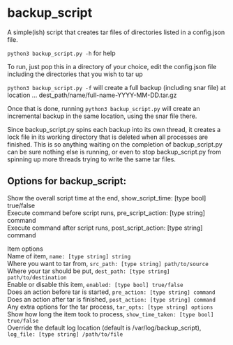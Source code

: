 # backup_script
A simple(ish) script that creates tar files of directories listed in a config.json file.

```python3 backup_script.py -h``` for help

To run, just pop this in a directory of your choice, edit the config.json file including the directories that you wish to tar up 

```python3 backup_script.py -f``` will create a full backup (including snar file) at location ... dest_path/name/full-name-YYYY-MM-DD.tar.gz

Once that is done, running ```python3 backup_script.py``` will create an incremental backup in the same location, using the snar file there.  


Since backup_script.py spins each backup into its own thread, it creates a lock file in its working directory that is deleted when all processes are finished. This is so anything waiting on the completion of backup_script.py can be sure nothing else is running, or even to stop backup_script.py from spinning up more threads trying to write the same tar files.

## Options for backup_script: ##
Show the overall script time at the end, show_script_time: [type bool] true/false   
Execute command before script runs, pre_script_action: [type string] command    
Execute command after script runs, post_script_action: [type string] command

Item options      
Name of item, `name: [type string] string`    
Where you want to tar from, `src_path: [type string] path/to/source`   
Where your tar should be put, `dest_path: [type string] path/to/destination`   
Enable or disable this item, `enabled: [type bool] true/false`   
Does an action before tar is started, `pre_action: [type string] command`   
Does an action after tar is finished, `post_action: [type string] command`   
Any extra options for the tar process, `tar_opts: [type string] options`   
Show how long the item took to process, `show_time_taken: [type bool] true/false`   
Override the default log location (default is /var/log/backup_script), `log_file: [type string] /path/to/file`
